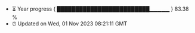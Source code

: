 - ⏳ Year progress { █████████████████████████▁▁▁▁▁ } 83.38 %
- ⏰ Updated on Wed, 01 Nov 2023 08:21:11 GMT

